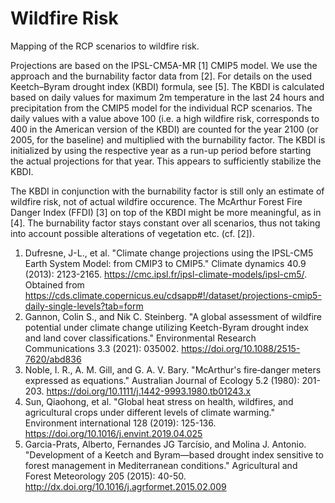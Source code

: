 # Wildfire Risk

Mapping of the RCP scenarios to wildfire risk.

Projections are based on the IPSL-CM5A-MR [1] CMIP5 model. We use the approach and the burnability factor data from [2]. For details on the used Keetch–Byram drought index (KBDI) formula, see [5]. The KBDI is calculated based on daily values for maximum 2m temperature in the last 24 hours and precipitation from the CMIP5 model for the individual RCP scenarios.
The daily values with a value above 100 (i.e. a high wildfire risk, corresponds to 400 in the American version of the KBDI) are counted for the year 2100 (or 2005, for the baseline) and multiplied with the burnability factor. The KBDI is initialized by using the respective year as a run-up period before starting the actual projections for that year. This appears to sufficiently stabilize the KBDI.

The KBDI in conjunction with the burnability factor is still only an estimate of wildfire risk, not of actual wildfire occurence. The McArthur Forest Fire Danger Index (FFDI) [3] on top of the KBDI might be more meaningful, as in [4]. The burnability factor stays constant over all scenarios, thus not taking into account possible alterations of vegetation etc. (cf. [2]).

1. Dufresne, J-L., et al. "Climate change projections using the IPSL-CM5 Earth System Model: from CMIP3 to CMIP5." Climate dynamics 40.9 (2013): 2123-2165. https://cmc.ipsl.fr/ipsl-climate-models/ipsl-cm5/. Obtained from https://cds.climate.copernicus.eu/cdsapp#!/dataset/projections-cmip5-daily-single-levels?tab=form
2. Gannon, Colin S., and Nik C. Steinberg. "A global assessment of wildfire potential under climate change utilizing Keetch-Byram drought index and land cover classifications." Environmental Research Communications 3.3 (2021): 035002. https://doi.org/10.1088/2515-7620/abd836
3. Noble, I. R., A. M. Gill, and G. A. V. Bary. "McArthur's fire‐danger meters expressed as equations." Australian Journal of Ecology 5.2 (1980): 201-203. <https://doi.org/10.1111/j.1442-9993.1980.tb01243.x>
4. Sun, Qiaohong, et al. "Global heat stress on health, wildfires, and agricultural crops under different levels of climate warming." Environment international 128 (2019): 125-136. https://doi.org/10.1016/j.envint.2019.04.025
5. Garcia-Prats, Alberto, Fernandes JG Tarcísio, and Molina J. Antonio. "Development of a Keetch and Byram—based drought index sensitive to forest management in Mediterranean conditions." Agricultural and Forest Meteorology 205 (2015): 40-50. http://dx.doi.org/10.1016/j.agrformet.2015.02.009